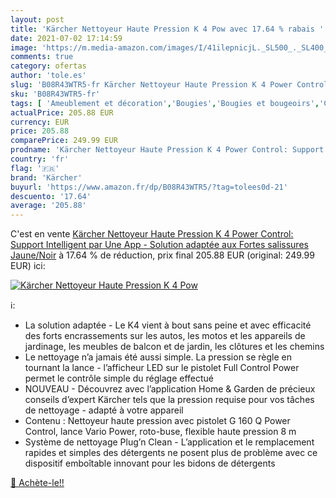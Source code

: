 ```yaml
---
layout: post
title: 'Kärcher Nettoyeur Haute Pression K 4 Pow avec 17.64 % rabais '
date: 2021-07-02 17:14:59
image: 'https://m.media-amazon.com/images/I/41ilepnicjL._SL500_._SL400_.jpg'
comments: true
category: ofertas
author: 'tole.es'
slug: 'B08R43WTR5-fr Kärcher Nettoyeur Haute Pression K 4 Power Control:...'
sku: 'B08R43WTR5-fr'
tags: [ 'Ameublement et décoration','Bougies','Bougies et bougeoirs','Cuisine et Maison','Décoration de la maison','Jardin','Nettoyeurs haute-pression','Outillage de jardin motorisé','Tondeuses et outillage de jardin motorisé','kärcher', ]
actualPrice: 205.88 EUR
currency: EUR
price: 205.88
comparePrice: 249.99 EUR
prodname: 'Kärcher Nettoyeur Haute Pression K 4 Power Control: Support Intelligent par Une App - Solution adaptée aux Fortes salissures Jaune/Noir'
country: 'fr'
flag: '🇫🇷'
brand: 'Kärcher'
buyurl: 'https://www.amazon.fr/dp/B08R43WTR5/?tag=tolees0d-21'
descuento: '17.64'
average: '205.88'
---
```


C'est en vente [Kärcher Nettoyeur Haute Pression K 4 Power Control: Support Intelligent par Une App - Solution adaptée aux Fortes salissures Jaune/Noir](https://www.amazon.fr/dp/B08R43WTR5/?tag=tolees0d-21)  à  17.64 % de réduction, prix final  205.88 EUR (original: 249.99 EUR) ici:

[![Kärcher Nettoyeur Haute Pression K 4 Pow](https://m.media-amazon.com/images/I/41ilepnicjL._SL500_._SL400_.jpg)](https://www.amazon.fr/dp/B08R43WTR5/?tag=tolees0d-21)

ℹ️:

- La solution adaptée - Le K4 vient à bout sans peine et avec efficacité des forts encrassements sur les autos, les motos et les appareils de jardinage, les meubles de balcon et de jardin, les clôtures et les chemins
- Le nettoyage n’a jamais été aussi simple. La pression se règle en tournant la lance - l’afficheur LED sur le pistolet Full Control Power permet le contrôle simple du réglage effectué
- NOUVEAU - Découvrez avec l’application Home & Garden de précieux conseils d’expert Kärcher tels que la pression requise pour vos tâches de nettoyage - adapté à votre appareil
- Contenu : Nettoyeur haute pression avec pistolet G 160 Q Power Control, lance Vario Power, roto-buse, flexible haute pression 8 m
- Système de nettoyage Plug’n Clean - L’application et le remplacement rapides et simples des détergents ne posent plus de problème avec ce dispositif emboîtable innovant pour les bidons de détergents

[🛒 Achète-le!!](https://www.amazon.fr/dp/B08R43WTR5/?tag=tolees0d-21)
